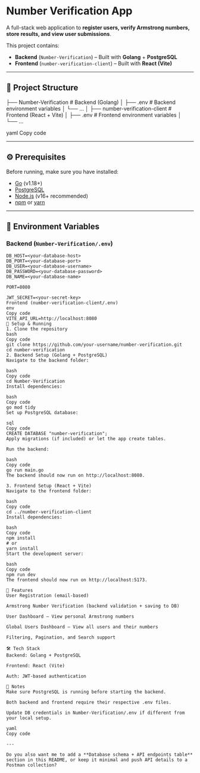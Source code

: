 # Number Verification App

A full-stack web application to **register users, verify Armstrong numbers, store results, and view user submissions**.  

This project contains:  
- **Backend** (`Number-Verification`) – Built with **Golang** + **PostgreSQL**  
- **Frontend** (`number-verification-client`) – Built with **React (Vite)**  

---

## 📂 Project Structure

├── Number-Verification # Backend (Golang)
│ ├── .env # Backend environment variables
│ └── ...
│
├── number-verification-client # Frontend (React + Vite)
│ ├── .env # Frontend environment variables
│ └── ...

yaml
Copy code

---

## ⚙️ Prerequisites

Before running, make sure you have installed:

- [Go](https://go.dev/doc/install) (v1.18+)  
- [PostgreSQL](https://www.postgresql.org/download/)  
- [Node.js](https://nodejs.org/) (v16+ recommended)  
- [npm](https://www.npmjs.com/) or [yarn](https://yarnpkg.com/)  

---

## 🔑 Environment Variables

### Backend (`Number-Verification/.env`)

```env
DB_HOST=<your-database-host>
DB_PORT=<your-database-port>
DB_USER=<your-database-username>
DB_PASSWORD=<your-database-password>
DB_NAME=<your-database-name>

PORT=8080

JWT_SECRET=<your-secret-key>
Frontend (number-verification-client/.env)
env
Copy code
VITE_API_URL=http://localhost:8080
🚀 Setup & Running
1. Clone the repository
bash
Copy code
git clone https://github.com/your-username/number-verification.git
cd number-verification
2. Backend Setup (Golang + PostgreSQL)
Navigate to the backend folder:

bash
Copy code
cd Number-Verification
Install dependencies:

bash
Copy code
go mod tidy
Set up PostgreSQL database:

sql
Copy code
CREATE DATABASE "number-verification";
Apply migrations (if included) or let the app create tables.

Run the backend:

bash
Copy code
go run main.go
The backend should now run on http://localhost:8080.

3. Frontend Setup (React + Vite)
Navigate to the frontend folder:

bash
Copy code
cd ../number-verification-client
Install dependencies:

bash
Copy code
npm install
# or
yarn install
Start the development server:

bash
Copy code
npm run dev
The frontend should now run on http://localhost:5173.

📖 Features
User Registration (email-based)

Armstrong Number Verification (backend validation + saving to DB)

User Dashboard – View personal Armstrong numbers

Global Users Dashboard – View all users and their numbers

Filtering, Pagination, and Search support

🛠 Tech Stack
Backend: Golang + PostgreSQL

Frontend: React (Vite)

Auth: JWT-based authentication

📌 Notes
Make sure PostgreSQL is running before starting the backend.

Both backend and frontend require their respective .env files.

Update DB credentials in Number-Verification/.env if different from your local setup.

yaml
Copy code

---

Do you also want me to add a **Database schema + API endpoints table** section in this README, or keep it minimal and push API details to a Postman collection?
